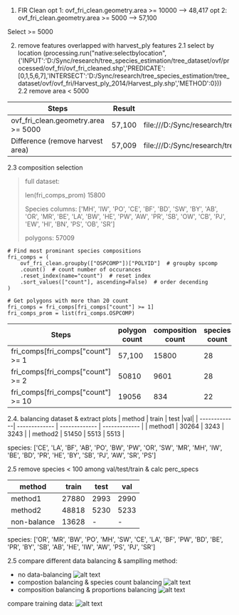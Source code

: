 1. FIR Clean
opt 1: ovf_fri_clean.geometry.area >= 10000 --> 48,417
opt 2: ovf_fri_clean.geometry.area >= 5000 --> 57,100

Select >= 5000

2. remove features overlapped with harvest_ply features
2.1 select by location (processing.run("native:selectbylocation", {'INPUT':'D:/Sync/research/tree_species_estimation/tree_dataset/ovf/processed/ovf_fri/ovf_fri_cleaned.shp','PREDICATE':[0,1,5,6,7],'INTERSECT':'D:/Sync/research/tree_species_estimation/tree_dataset/ovf/ovf_fri/Harvest_ply_2014/Harvest_ply.shp','METHOD':0}))
2.2 remove area < 5000

| Steps  | Result |Output filename|
| ------------- | ------------- | ------------- |
| ovf_fri_clean.geometry.area >= 5000  | 57,100  | file:///D:/Sync/research/tree_species_estimation/tree_dataset/ovf/ovf_fri/OVF_2021_PCI/ovf_fri_cleaned.shp  |
| Difference (remove harvest area) | 57,009  | file:///D:/Sync/research/tree_species_estimation/tree_dataset/ovf/processed/ovf_fri/ovf_fri_removed_harvest.gpkg  |

2.3 composition selection

> full dataset:
> 
> len(fri_comps_prom) 15800
> 
> Species columns: ['MH', 'IW', 'PO', 'CE', 'BF', 'BD', 'SW', 'BY', 'AB', 'OR', 'MR', 'BE', 'LA', 'BW', 'HE', 'PW', 'AW', 'PR', 'SB', 'OW', 'CB', 'PJ', 'EW', 'HI', 'BN', 'PS', 'OB', 'SR']
> 
> polygons: 57009
> 
```
# Find most prominant species compositions
fri_comps = (
    ovf_fri_clean.groupby(["OSPCOMP"])["POLYID"]  # groupby spcomp
    .count()  # count number of occurances
    .reset_index(name="count")  # reset index
    .sort_values(["count"], ascending=False)  # order decending
)

# Get polygons with more than 20 count
fri_comps = fri_comps[fri_comps["count"] >= 1]
fri_comps_prom = list(fri_comps.OSPCOMP)
```
| Steps  | polygon count |composition count|species count|
| ------------- | ------------- | ------------- | ------------- |
| fri_comps[fri_comps["count"] >= 1  | 57,100  | 15800  | 28  |
| fri_comps[fri_comps["count"] >= 2 | 50810 |  9601  | 28  |
| fri_comps[fri_comps["count"] >= 10 | 19056|  834  | 22 |

2.4. balancing dataset & extract plots
| method  | train  | test |val|
| -------------| ------------- | ------------- | ------------- |
| method1  | 30264  | 3243  | 3243  |
| method2  | 51450  | 5513  | 5513  |

species: ['CE', 'LA', 'BF', 'AB', 'PO', 'BW', 'PW', 'OR', 'SW', 'MR', 'MH', 'IW', 'BE', 'BD', 'PR', 'HE', 'BY', 'SB', 'PJ', 'AW', 'SR', 'PS']

2.5 remove species < 100 among val/test/train & calc perc_specs

| method  | train  | test |val|
| -------------| ------------- | ------------- | ------------- |
| method1  | 27880  | 2993  | 2990  |
| method2  | 48818  | 5230  | 5233  |
| non-balance  | 13628  |  - |  - |

species: ['OR', 'MR', 'BW', 'PO', 'MH', 'SW', 'CE', 'LA', 'BF', 'PW', 'BD', 'BE', 'PR', 'BY', 'SB', 'AB', 'HE', 'IW', 'AW', 'PS', 'PJ', 'SR']

2.5 compare different data balancing & samplling method:
- no data-balancing
![alt text](image-3.png)
- compostion balancing & species count balancing
![alt text](image.png)
- composition balancing & proportions balancing
![alt text](image-1.png)

compare training data:
![alt text](image-2.png)